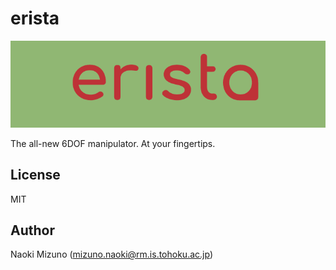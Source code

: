 # erista

<div style="margin: 0 auto">
<img src="images/erista.png" alt="erista"/>
</div>

The all-new 6DOF manipulator. At your fingertips.


## License

MIT


## Author

Naoki Mizuno (mizuno.naoki@rm.is.tohoku.ac.jp)
